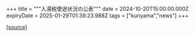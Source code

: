 +++
title = """入湯税使途状況の公表"""
date = 2024-10-20T15:00:00.000Z
expiryDate = 2025-01-29T01:39:23.988Z
tags = ["kuriyama","news"]
+++


[[source]](https://www.town.kuriyama.hokkaido.jp/soshiki/32/932.html)
